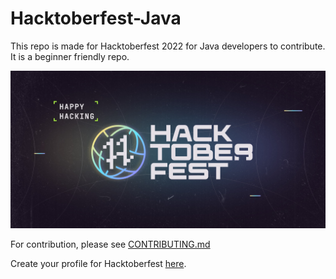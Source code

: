 # Hacktoberfest-Java

This repo is made for Hacktoberfest 2022 for Java developers to contribute.
It is a beginner friendly repo.


![alt hacktoberfest-banner](./hacktoberfest-banner.jpg)

For contribution, please see [CONTRIBUTING.md](https://github.com/BimalRajGyawali/hacktoberfest-java/blob/main/CONTRIBUTING.md)


Create your profile for Hacktoberfest [here](https://hacktoberfest.com/profile/).
